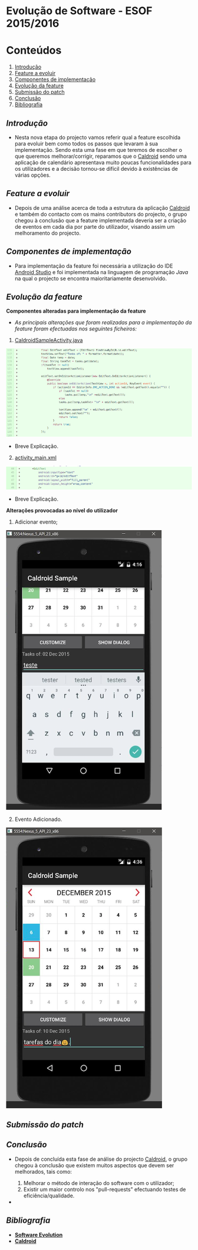 Evolução de Software - ESOF 2015/2016
========

# Conteúdos
1. [Introdução](#introdução)
2. [Feature a evoluir](#feature)
3. [Componentes de implementação](#components)
4. [Evolução da feature](#evolution)
5. [Submissão do patch](#submission)
6. [Conclusão](#conclusion)
7. [Bibliografia](#bli)

## *Introdução* <a name="introdução"></a>

* Nesta nova etapa do projecto vamos referir qual a feature escolhida para evoluir bem como todos os passos que levaram à sua implementação. Sendo esta uma fase em que teremos de escolher o que queremos melhorar/corrigir, reparamos que o [Caldroid](https://github.com/roomorama/Caldroid) sendo uma aplicação de calendário apresentava muito poucas funcionalidades para os utilizadores e a decisão tornou-se difícil devido à existências de várias opções.

## *Feature a evoluir* <a name="feature"></a>

* Depois de uma análise acerca de toda a estrutura da aplicação [Caldroid](https://github.com/roomorama/Caldroid) e também do contacto com os mains contributors do projecto, o grupo chegou à conclusão que a feature implementada deveria ser a criação de eventos em cada dia por parte do utilizador, visando assim um melhoramento do projecto.

## *Componentes de implementação* <a name="components"></a>

* Para implementação da feature foi necessária a utilização do IDE [Android Studio](http://developer.android.com/sdk/index.html) e foi implementada na linguagem de programação *Java* na qual o projecto se encontra maioritariamente desenvolvido.

## *Evolução da feature* <a name="evolution"></a>

**Componentes alteradas para implementação da feature**

* *As principais alterações que foram realizadas para a implementação da feature foram efectuadas nos seguintes ficheiros:*

1. [CaldroidSampleActivity.java](https://github.com/carvalhofilipe1995/Caldroid/blob/578cd3044d237adde18af625ee583599084c98b3/caldroidSampleActivity/src/main/java/com/caldroidsample/CaldroidSampleActivity.java)

<img src="https://raw.githubusercontent.com/carvalhofilipe1995/Caldroid/master/ESOF-docs/resources/CaldroidSampleActivity.jpg">

* Breve Explicação.

2. [activity_main.xml](https://github.com/carvalhofilipe1995/Caldroid/blob/578cd3044d237adde18af625ee583599084c98b3/caldroidSampleActivity/src/main/res/layout/activity_main.xml)

<img src="https://github.com/carvalhofilipe1995/Caldroid/blob/master/ESOF-docs/resources/activity_main.jpg">

* Breve Explicação.

**Alterações provocadas ao nível do utilizador**

1. Adicionar evento;

<img src="https://github.com/carvalhofilipe1995/Caldroid/blob/master/ESOF-docs/resources/add_event.jpg">

2. Evento Adicionado.

<img src="https://github.com/carvalhofilipe1995/Caldroid/blob/master/ESOF-docs/resources/event_added.jpg">

## *Submissão do patch* <a name="submission"></a>

## *Conclusão* <a name="conclusion"></a>

* Depois de concluída esta fase de análise do projecto [Caldroid](https://github.com/roomorama/Caldroid), o grupo chegou à conclusão que existem muitos aspectos que devem ser melhorados, tais como:

  1. Melhorar o método de interação do software com o utilizador;
  2. Existir um maior controlo nos "pull-requests" efectuando testes de eficiência/qualidade.

*



## *Bibliografia*  <a name="bli"></a>

  * **[Software Evolution](https://moodle.up.pt/pluginfile.php/80714/mod_resource/content/1/software_evolution.pdf)**
  * **[Caldroid](https://github.com/roomorama/Caldroid)**
